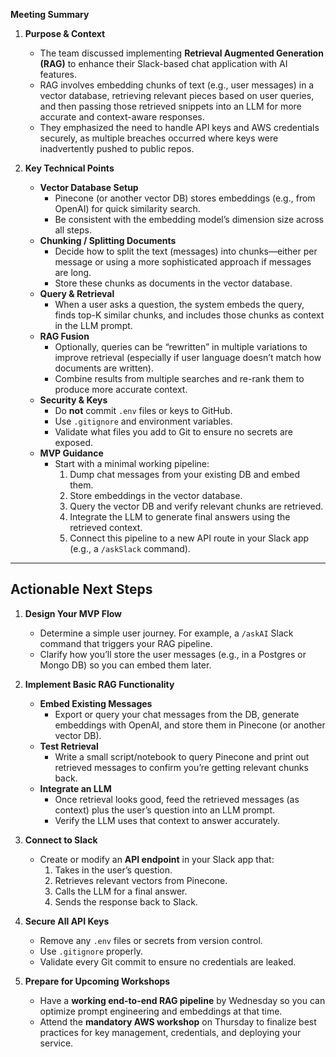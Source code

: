 **Meeting Summary**  
1. **Purpose & Context**  
   - The team discussed implementing **Retrieval Augmented Generation (RAG)** to enhance their Slack-based chat application with AI features.  
   - RAG involves embedding chunks of text (e.g., user messages) in a vector database, retrieving relevant pieces based on user queries, and then passing those retrieved snippets into an LLM for more accurate and context-aware responses.  
   - They emphasized the need to handle API keys and AWS credentials securely, as multiple breaches occurred where keys were inadvertently pushed to public repos.

2. **Key Technical Points**  
   - **Vector Database Setup**  
     - Pinecone (or another vector DB) stores embeddings (e.g., from OpenAI) for quick similarity search.  
     - Be consistent with the embedding model’s dimension size across all steps.
   - **Chunking / Splitting Documents**  
     - Decide how to split the text (messages) into chunks—either per message or using a more sophisticated approach if messages are long.  
     - Store these chunks as documents in the vector database.  
   - **Query & Retrieval**  
     - When a user asks a question, the system embeds the query, finds top-K similar chunks, and includes those chunks as context in the LLM prompt.  
   - **RAG Fusion**  
     - Optionally, queries can be “rewritten” in multiple variations to improve retrieval (especially if user language doesn’t match how documents are written).  
     - Combine results from multiple searches and re-rank them to produce more accurate context.  
   - **Security & Keys**  
     - Do **not** commit `.env` files or keys to GitHub.  
     - Use `.gitignore` and environment variables.  
     - Validate what files you add to Git to ensure no secrets are exposed.  
   - **MVP Guidance**  
     - Start with a minimal working pipeline:  
       1. Dump chat messages from your existing DB and embed them.  
       2. Store embeddings in the vector database.  
       3. Query the vector DB and verify relevant chunks are retrieved.  
       4. Integrate the LLM to generate final answers using the retrieved context.  
       5. Connect this pipeline to a new API route in your Slack app (e.g., a `/askSlack` command).

---

## Actionable Next Steps

1. **Design Your MVP Flow**  
   - Determine a simple user journey. For example, a `/askAI` Slack command that triggers your RAG pipeline.  
   - Clarify how you’ll store the user messages (e.g., in a Postgres or Mongo DB) so you can embed them later.

2. **Implement Basic RAG Functionality**  
   - **Embed Existing Messages**  
     - Export or query your chat messages from the DB, generate embeddings with OpenAI, and store them in Pinecone (or another vector DB).  
   - **Test Retrieval**  
     - Write a small script/notebook to query Pinecone and print out retrieved messages to confirm you’re getting relevant chunks back.  
   - **Integrate an LLM**  
     - Once retrieval looks good, feed the retrieved messages (as context) plus the user’s question into an LLM prompt.  
     - Verify the LLM uses that context to answer accurately.

3. **Connect to Slack**  
   - Create or modify an **API endpoint** in your Slack app that:  
     1. Takes in the user’s question.  
     2. Retrieves relevant vectors from Pinecone.  
     3. Calls the LLM for a final answer.  
     4. Sends the response back to Slack.

4. **Secure All API Keys**  
   - Remove any `.env` files or secrets from version control.  
   - Use `.gitignore` properly.  
   - Validate every Git commit to ensure no credentials are leaked.

5. **Prepare for Upcoming Workshops**  
   - Have a **working end-to-end RAG pipeline** by Wednesday so you can optimize prompt engineering and embeddings at that time.  
   - Attend the **mandatory AWS workshop** on Thursday to finalize best practices for key management, credentials, and deploying your service.